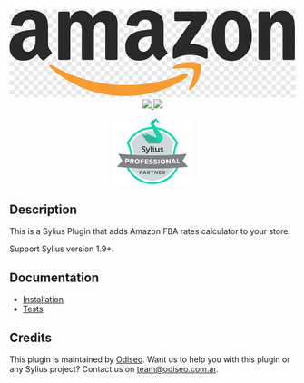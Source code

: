 <p align="center">
    <a href="https://sell.amazon.com/fulfillment-by-amazon" target="_blank" title="AmazonFBA">
        <img src="https://github.com/odiseoteam/SyliusAmazonFBAPlugin/blob/master/amazon-logo.png" alt="Amazon Logo" width="600px"/>
    </a>
    <br />
    <a href="https://sylius-devs.slack.com" title="Slack" target="_blank">
        <img src="https://img.shields.io/badge/community%20chat-slack-FF1493.svg" />
    </a>
    <a href="https://odiseo.io/contact-us" title="Support" target="_blank">
        <img src="https://img.shields.io/badge/support-contact%20author-blue" />
    </a>
</p>
<p align="center"><a href="https://sylius.com/partners/odiseo/" target="_blank"><img src="https://github.com/odiseoteam/SyliusAmazonFBAPlugin/blob/master/badge-partner-by-sylius.png" width="140"></a></p>

## Description

This is a Sylius Plugin that adds Amazon FBA rates calculator to your store.

Support Sylius version 1.9+.

## Documentation

- [Installation](doc/installation.md)
- [Tests](doc/tests.md)

## Credits

This plugin is maintained by <a href="https://odiseo.io">Odiseo</a>. Want us to help you with this plugin or any Sylius project? Contact us on <a href="mailto:team@odiseo.com.ar">team@odiseo.com.ar</a>.
